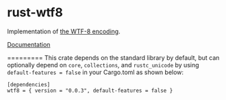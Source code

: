 rust-wtf8
=========

Implementation of [the WTF-8 encoding](https://simonsapin.github.io/wtf-8/).

[Documentation](https://docs.rs/wtf-8/)


=========
This crate depends on the standard library by default, but can optionally depend on `core`, `collections`, and `rustc_unicode` by using `default-features = false` in your Cargo.toml as shown below:
```
[dependencies]
wtf8 = { version = "0.0.3", default-features = false }
```

